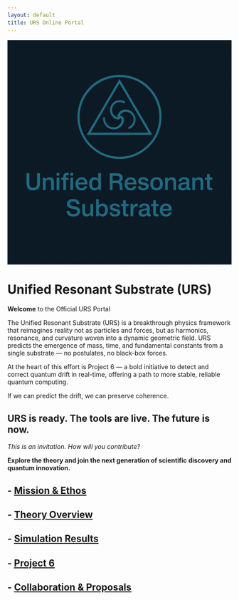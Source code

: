 ```yaml
---
layout: default
title: URS Online Portal
---
```

<img src="81696554-9054-40f2-b33e-857ec53e12c6.png" alt="URS Logo" width="800" style="display:block;margin:auto;" />




<link rel="stylesheet" href="/assets/custom.css">


# Unified Resonant Substrate (URS)
**Welcome** to the Official URS Portal

The Unified Resonant Substrate (URS) is a breakthrough physics framework that reimagines reality not as particles and forces, but as harmonics, resonance, and curvature woven into a dynamic geometric field. URS predicts the emergence of mass, time, and fundamental constants from a single substrate — no postulates, no black-box forces.

At the heart of this effort is Project 6 — a bold initiative to detect and correct quantum drift in real-time, offering a path to more stable, reliable quantum computing.

If we can predict the drift, we can preserve coherence.

## URS is ready. The tools are live. The future is now.

*This is an invitation.
How will you contribute?*

 **Explore the theory and join the next generation of scientific discovery and quantum innovation.**


## - [Mission & Ethos](docs/mission.md)
## - [Theory Overview](docs/white-paper.md)
## - [Simulation Results](docs/validation.md)
## - [Project 6](docs/Project6.md)
## - [Collaboration & Proposals](templates/collaboration.md)

